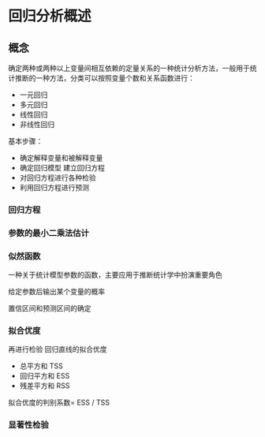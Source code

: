 # 回归分析概述

## 概念

确定两种或两种以上变量间相互依赖的定量关系的一种统计分析方法，一般用于统计推断的一种方法，分类可以按照变量个数和关系函数进行：
+ 一元回归
+ 多元回归
+ 线性回归
+ 非线性回归

基本步骤：
+ 确定解释变量和被解释变量
+ 确定回归模型 建立回归方程
+ 对回归方程进行各种检验
+ 利用回归方程进行预测


### 回归方程
 


### 参数的最小二乘法估计




### 似然函数

一种关于统计模型参数的函数，主要应用于推断统计学中扮演重要角色

给定参数后输出某个变量的概率


置信区间和预测区间的确定

### 拟合优度

再进行检验 回归直线的拟合优度
+ 总平方和 TSS
+ 回归平方和 ESS
+ 残差平方和 RSS

拟合优度的判别系数= ESS / TSS


### 显著性检验




















